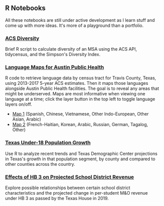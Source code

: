 ## R Notebooks
All these notebooks are still under active development as I learn stuff and come up with more ideas. It's more of a playground than a portfolio.

### [ACS Diversity](https://shalbrook.github.io/acs-diversity/)
Brief R script to calculate diversity of an MSA using the ACS API, tidycensus, and the Simpson's Diversity Index.

### [Language Maps for Austin Public Health](https://shalbrook.github.io/language-maps-for-aph/)
R code to retrieve language data by census tract for Travis County, Texas, using 2013-2017 5-year ACS estimates. Then it maps those languages alongside Austin Public Health facilities. The goal is to reveal any areas that might be underserved. Maps are most informative when viewing one language at a time; click the layer button in the top left to toggle language layers on/off.
* [Map 1](https://shalbrook.github.io/language-maps-for-aph/map1.html) (Spanish, Chinese, Vietnamese, Other Indo-European, Other Asian, Arabic)
* [Map 2](https://shalbrook.github.io/language-maps-for-aph/map2.html) (French-Haitian, Korean, Arabic, Russian, German, Tagalog, Other)

### [Texas Under-18 Population Growth](https://shalbrook.github.io/texas-under-18-pop-growth/)
Use R to analyze recent trends and Texas Demographic Center projections in Texas's growth in that population segment, by county and compared to other counties across the country.

### [Effects of HB 3 on Projected School District Revenue](https://shalbrook.github.io/hb3-school-districts/)
Explore possible relationships between certain school district characteristics and the projected change in per-student M&O revenue under HB 3 as passed by the Texas House in 2019.
